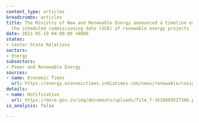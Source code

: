 ```yaml
---
content_type: articles
breadcrumbs: articles
title: The Ministry of New and Renewable Energy announced a timeline extension in
  the scheduled commissioning date (SCD) of renewable energy projects
date: 2021-05-19 04:00:00 +0000
states:
- Center-State Relations
sectors:
- Energy
subsectors:
- Power and Renewable Energy
sources:
- name: Economic Times
  url: https://energy.economictimes.indiatimes.com/news/renewable/covid-19-mnre-grants-time-extension-in-commissioning-of-renewable-energy-projects/82574433
details:
- name: Notification
  url: https://mnre.gov.in/img/documents/uploads/file_f-1620889527386.pdf
is_analysis: false

---
```

